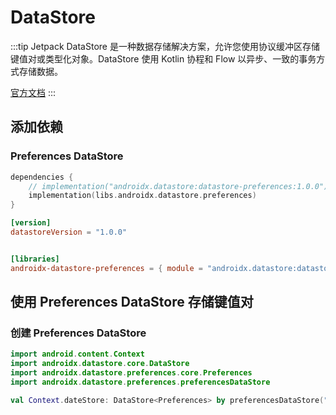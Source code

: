# DataStore

:::tip
Jetpack DataStore 是一种数据存储解决方案，允许您使用协议缓冲区存储键值对或类型化对象。DataStore 使用 Kotlin 协程和 Flow 以异步、一致的事务方式存储数据。

[官方文档](https://developer.android.google.cn/topic/libraries/architecture/datastore?hl=zh-cn)
:::

## 添加依赖

### Preferences DataStore

```kotlin title="app\build.gradle.kts"
dependencies {
    // implementation("androidx.datastore:datastore-preferences:1.0.0")
    implementation(libs.androidx.datastore.preferences)
}
```

```toml title="gradle\libs.versions.toml"
[version]
datastoreVersion = "1.0.0"


[libraries]
androidx-datastore-preferences = { module = "androidx.datastore:datastore-preferences", version.ref = "datastoreVersion" }
```

## 使用 Preferences DataStore 存储键值对

### 创建 Preferences DataStore

```kotlin
import android.content.Context
import androidx.datastore.core.DataStore
import androidx.datastore.preferences.core.Preferences
import androidx.datastore.preferences.preferencesDataStore

val Context.dateStore: DataStore<Preferences> by preferencesDataStore("text")
```

<!--
### 从 Preferences DataStore 读取内容

```kotlin
import androidx.compose.material3.Button
import androidx.compose.ui.platform.LocalContext
import kotlinx.coroutines.CoroutineScope
import kotlinx.coroutines.Dispatchers
import kotlinx.coroutines.launch

val context = LocalContext.current

Button(onClick = {
    CoroutineScope(Dispatchers.IO).launch {
        val ys = YS.read(context)
        readText = ys.text
        readHasBackgroundColor = ys.hasBackgroundColor
                    }
                }) { Text("读取") }
```
-->